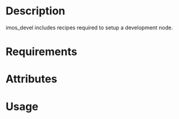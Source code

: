 Description
===========

imos_devel includes recipes required to setup a development node.

Requirements
============

Attributes
==========

Usage
=====

